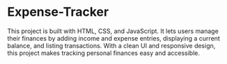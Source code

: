 # Expense-Tracker
This project is built with HTML, CSS, and JavaScript. It lets users manage their finances by adding income and expense entries, displaying a current balance, and listing transactions. With a clean UI and responsive design, this project makes tracking personal finances easy and accessible.
